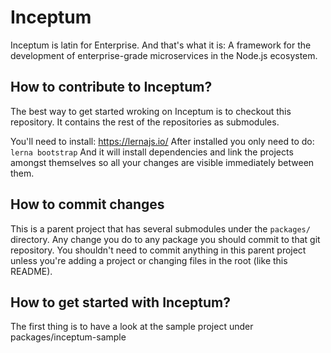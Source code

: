 Inceptum
====

Inceptum is latin for Enterprise. And that's what it is: A framework for the development of enterprise-grade microservices in the Node.js ecosystem.

How to contribute to Inceptum?
--

The best way to get started wroking on Inceptum is to checkout this repository. It contains the rest of the repositories as submodules.

You'll need to install: https://lernajs.io/
After installed you only need to do:
```lerna bootstrap```
And it will install dependencies and link the projects amongst themselves so all your changes are visible immediately between them.

How to commit changes
--

This is a parent project that has several submodules under the ```packages/``` directory. Any change you do to any package you should commit to that git repository.
You shouldn't need to commit anything in this parent project unless you're adding a project or changing files in the root (like this README).

How to get started with Inceptum?
--

The first thing is to have a look at the sample project under packages/inceptum-sample
